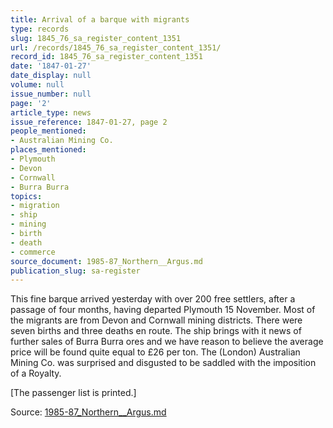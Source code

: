 ```yaml
---
title: Arrival of a barque with migrants
type: records
slug: 1845_76_sa_register_content_1351
url: /records/1845_76_sa_register_content_1351/
record_id: 1845_76_sa_register_content_1351
date: '1847-01-27'
date_display: null
volume: null
issue_number: null
page: '2'
article_type: news
issue_reference: 1847-01-27, page 2
people_mentioned:
- Australian Mining Co.
places_mentioned:
- Plymouth
- Devon
- Cornwall
- Burra Burra
topics:
- migration
- ship
- mining
- birth
- death
- commerce
source_document: 1985-87_Northern__Argus.md
publication_slug: sa-register
---
```


This fine barque arrived yesterday with over 200 free settlers, after a passage of four months, having departed Plymouth 15 November.  Most of the migrants are from Devon and Cornwall mining districts.  There were seven births and three deaths en route.  The ship brings with it news of further sales of Burra Burra ores and we have reason to believe the average price will be found quite equal to £26 per ton.  The (London) Australian Mining Co. was surprised and disgusted to be saddled with the imposition of a Royalty.

[The passenger list is printed.]

Source: [1985-87_Northern__Argus.md](/downloads/markdown/1985-87_Northern__Argus.md)
